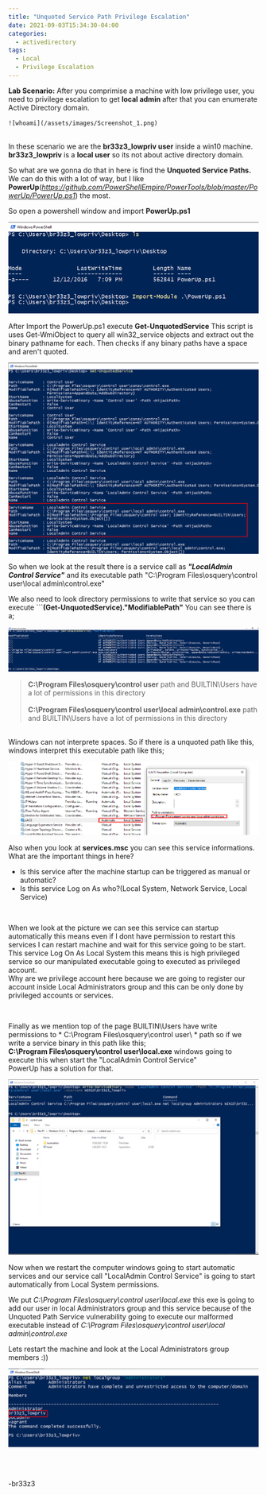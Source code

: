 ```yaml
---
title: "Unquoted Service Path Privilege Escalation"
date: 2021-09-03T15:34:30-04:00
categories:
  - activedirectory
tags:
  - Local
  - Privilege Escalation
---
```


**Lab Scenario:** After you comprimise a machine with low privilege user, you need to privilege escalation to get **local admin** after that you can enumerate Active Directory domain. 

 	![whoami](/assets/images/Screenshot_1.png)

<br>In these scenario we are the **br33z3_lowpriv user** inside a win10 machine. **br33z3_lowpriv** is a **local user** so its not about active directory domain.

So what are we gonna do that in here is find the **Unquoted Service Paths.** We can do this with a lot of way, but I like **PowerUp**(*https://github.com/PowerShellEmpire/PowerTools/blob/master/PowerUp/PowerUp.ps1*) the most.

So open a powershell window and import **PowerUp.ps1**

![PowerUp](/assets/images/Screenshot_2.png)

After Import the PowerUp.ps1 execute **Get-UnquotedService**
This script is uses Get-WmiObject to query all win32_service objects and extract out the binary pathname for each. Then checks if any binary paths have a space and aren't quoted.

![Get-UnquotedService](/assets/images/Screenshot_3.png)

So when we look at the result there is a service call as ***"LocalAdmin Control Service"*** and its executable path "C:\Program Files\osquery\control user\local admin\control.exe"<br>

We also need to look directory permissions to write that service so you can execute ```**(Get-UnquotedService)."ModifiablePath"**
You can see there is a;

![Modifiable-Path](/assets/images/Screenshot_4.png)

> **C:\Program Files\osquery\control user** path and BUILTIN\Users have a lot of permissions in this directory
<br><br>
> **C:\Program Files\osquery\control user\local admin\control.exe** path and BUILTIN\Users have a lot of permissions in this directory

<br>Windows can not interprete spaces. So if there is a unquoted path like this, windows interpret this executable path like this;

![Windows-Interpret](/assets/images/Screenshot_5.5.png)

Also when you look at **services.msc** you can see this service informations. What are the important things in here?

+ Is this service after the machine startup can be triggered as manual or automatic?
+ Is this service Log on As who?(Local System, Network Service, Local Service)
<br>

<p>When we look at the picture we can see this service can startup automatically this means even if I dont have permission to restart this services I can restart machine and wait for this service going to be start. This service Log On As Local System this means this is high privileged service so our manipulated executable going to executed as privileged account. <br>Why are we privilege account here because we are going to register our account inside Local Administrators group and this can be only done by privileged accounts or services.</p>
<br>

Finally as we mention top of the page BUILTIN\Users have write permissions to * C:\Program Files\osquery\control user\ * path so if we write a service binary in this path like this;<br>
**C:\Program Files\osquery\control user\local.exe** windows going to execute this when start the "LocalAdmin Control Service"<br>
PowerUp has a solution for that. 

![Write-ServiceBinary](/assets/images/Screenshot_7.png)
<br>

Now when we restart the computer windows going to start automatic services and our service call "LocalAdmin Control Service" is going to start automatically from Local System permissions.<br>

We put *C:\Program Files\osquery\control user\local.exe* this exe is going to add our user in local Administrators group and this service because of the Unquoted Path Service vulnerability going to execute our malformed executable instead of *C:\Program Files\osquery\control user\local admin\control.exe*
<br>

Lets restart the machine and look at the Local Administrators group members :))

![Local Administrators Group Members](/assets/images/Screenshot_8.png)

<br><br>

-br33z3
